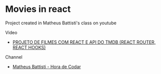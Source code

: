 # Movies in react

Project created in Matheus Battisti's class on youtube

Video
- [PROJETO DE FILMES COM REACT E API DO TMDB (REACT ROUTER, REACT HOOKS)](https://www.youtube.com/watch?v=XqxUHVVO7-U&ab_channel=MatheusBattisti-HoradeCodar)

Channel
- [Matheus Battisti - Hora de Codar](https://www.youtube.com/c/MatheusBattisti)
